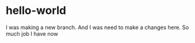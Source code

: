 # hello-world
I was making a new branch. And I was need to make a changes here.
So much job I have now
